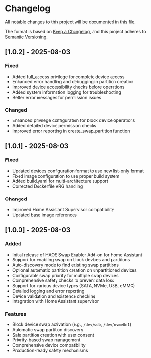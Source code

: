 # Changelog

All notable changes to this project will be documented in this file.

The format is based on [Keep a Changelog](https://keepachangelog.com/en/1.0.0/),
and this project adheres to [Semantic Versioning](https://semver.org/spec/v2.0.0.html).

## [1.0.2] - 2025-08-03

### Fixed
- Added full_access privilege for complete device access
- Enhanced error handling and debugging in partition creation
- Improved device accessibility checks before operations
- Added system information logging for troubleshooting
- Better error messages for permission issues

### Changed
- Enhanced privilege configuration for block device operations
- Added detailed device permission checks
- Improved error reporting in create_swap_partition function

## [1.0.1] - 2025-08-03

### Fixed
- Updated devices configuration format to use new list-only format
- Fixed image configuration to use proper build system
- Added build.yaml for multi-architecture support
- Corrected Dockerfile ARG handling

### Changed
- Improved Home Assistant Supervisor compatibility
- Updated base image references

## [1.0.0] - 2025-08-03

### Added
- Initial release of HAOS Swap Enabler Add-on for Home Assistant
- Support for enabling swap on block devices and partitions
- Auto-discovery mode to find existing swap partitions
- Optional automatic partition creation on unpartitioned devices
- Configurable swap priority for multiple swap devices
- Comprehensive safety checks to prevent data loss
- Support for various device types (SATA, NVMe, USB, eMMC)
- Detailed logging and error reporting
- Device validation and existence checking
- Integration with Home Assistant supervisor

### Features
- Block device swap activation (e.g., `/dev/sdb`, `/dev/nvme0n1`)
- Automatic swap partition discovery
- Safe partition creation with user consent
- Priority-based swap management
- Comprehensive device compatibility
- Production-ready safety mechanisms
